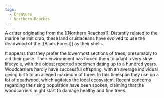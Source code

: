 ```yaml
---
tags:
  - Creature
  - Northern-Reaches
---
```

A critter originating from the [[Northern Reaches]]. Distantly related to the marine hermit crab, these land crustaceans have evolved to use the deadwood of the [[Black Forest]] as their shells.

It appears that they prefer the lowermost sections of trees, presumably to aid their guise.
Their environment has forced them to adapt a very slow lifecycle, with the oldest reported specimen dating up to a hundred years. Woodcarriers hardly have successful offspring, with an average individual giving birth to an alleged maximum of three. 
In this timespan they use up a lot of deadwood, which agitates the local ecosystem. 
Recent concerns regarding the rising population have been spoken, claiming that the woodcarriers might start to damage healthy and fine trees. 